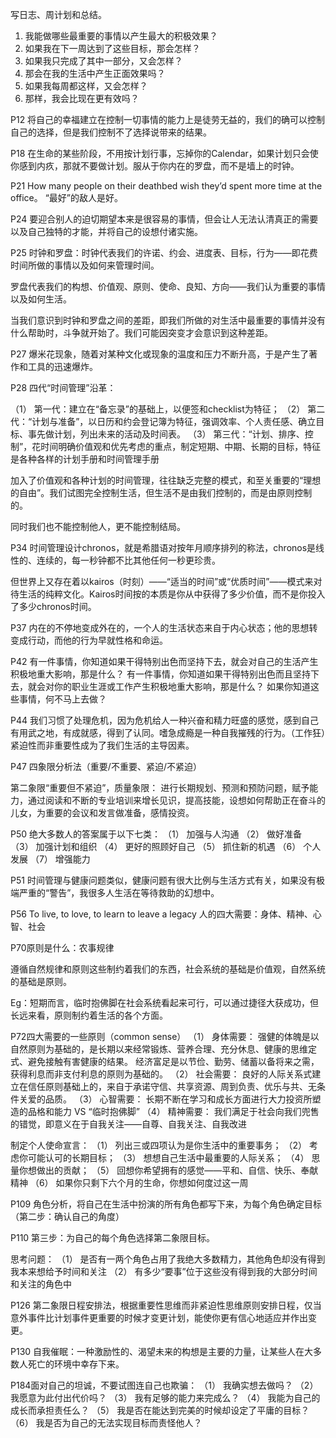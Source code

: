 ﻿写日志、周计划和总结。

1. 我能做哪些最重要的事情以产生最大的积极效果？
2. 如果我在下一周达到了这些目标，那会怎样？
3. 如果我只完成了其中一部分，又会怎样？
4. 那会在我的生活中产生正面效果吗？
5. 如果我每周都这样，又会怎样？
6. 那样，我会比现在更有效吗？



P12 将自己的幸福建立在控制一切事情的能力上是徒劳无益的，我们的确可以控制自己的选择，但是我们控制不了选择说带来的结果。

P18 在生命的某些阶段，不用按计划行事，忘掉你的Calendar，如果计划只会使你感到内疚，那就不要做计划。服从于你内在的罗盘，而不是墙上的时钟。

P21 How many people on their deathbed wish they’d spent more time at the office。
“最好”的敌人是好。

P24 要迎合别人的迫切期望本来是很容易的事情，但会让人无法认清真正的需要以及自己独特的才能，并将自己的设想付诸实施。

P25 时钟和罗盘：时钟代表我们的许诺、约会、进度表、目标，行为——即花费时间所做的事情以及如何来管理时间。

罗盘代表我们的构想、价值观、原则、使命、良知、方向——我们认为重要的事情以及如何生活。

当我们意识到时钟和罗盘之间的差距，即我们所做的对生活中最重要的事情并没有什么帮助时，斗争就开始了。我们可能因突变才会意识到这种差距。

P27 爆米花现象，随着对某种文化或现象的温度和压力不断升高，于是产生了著作和工具的迅速爆炸。

P28 四代“时间管理”沿革：

（1） 第一代：建立在“备忘录”的基础上，以便签和checklist为特征；
（2） 第二代：“计划与准备”，以日历和约会登记簿为特征，强调效率、个人责任感、确立目标、事先做计划，列出未来的活动及时间表。
（3） 第三代：“计划、排序、控制”，花时间明确价值观和优先考虑的重点，制定短期、中期、长期的目标，特征是各种各样的计划手册和时间管理手册

加入了价值观和各种计划的时间管理，往往缺乏完整的模式，和至关重要的“理想的自由”。我们试图完全控制生活，但生活不是由我们控制的，而是由原则控制的。

同时我们也不能控制他人，更不能控制结局。

P34 时间管理设计chronos，就是希腊语对按年月顺序排列的称法，chronos是线性的、连续的，每一秒钟都不比其他任何一秒更珍贵。

但世界上又存在着以kairos（时刻）——“适当的时间”或“优质时间”——模式来对待生活的纯粹文化。Kairos时间按的本质是你从中获得了多少价值，而不是你投入了多少chronos时间。

P37 内在的不停地变成外在的，一个人的生活状态来自于内心状态；他的思想转变成行动，而他的行为早就性格和命运。

P42 有一件事情，你知道如果干得特别出色而坚持下去，就会对自己的生活产生积极地重大影响，那是什么？
有一件事情，你知道如果干得特别出色而且坚持下去，就会对你的职业生涯或工作产生积极地重大影响，那是什么？
如果你知道这些事情，何不马上去做？

P44 我们习惯了处理危机，因为危机给人一种兴奋和精力旺盛的感觉，感到自己有用武之地，有成就感，得到了认同。嗜急成瘾是一种自我摧残的行为。（工作狂）紧迫性而非重要性成为了我们生活的主导因素。

P47 四象限分析法（重要/不重要、紧迫/不紧迫）

第二象限“重要但不紧迫”，质量象限：
进行长期规划、预测和预防问题，赋予能力，通过阅读和不断的专业培训来增长见识，提高技能，设想如何帮助正在奋斗的儿女，为重要的会议和发言做准备，感情投资。

P50 绝大多数人的答案属于以下七类：
（1） 加强与人沟通
（2） 做好准备
（3） 加强计划和组织
（4） 更好的照顾好自己
（5） 抓住新的机遇
（6） 个人发展
（7） 增强能力

P51 时间管理与健康问题类似，健康问题有很大比例与生活方式有关，如果没有极端严重的“警告”，我很多人生活在等待救助的幻想中。

P56 To live, to love, to learn to leave a legacy
人的四大需要：身体、精神、心智、社会

P70原则是什么：农事规律

遵循自然规律和原则这些制约着我们的东西，社会系统的基础是价值观，自然系统的基础是原则。

Eg：短期而言，临时抱佛脚在社会系统看起来可行，可以通过捷径大获成功，但长远来看，原则制约着生活的各个方面。

P72四大需要的一些原则（common sense）
（1） 身体需要：
强健的体魄是以自然原则为基础的，是长期以来经常锻炼、营养合理、充分休息、健康的思维定式、避免接触有害健康的结果。
经济富足是以节俭、勤劳、储蓄以备将来之需，获得利息而非支付利息的原则为基础的。
（2） 社会需要：
  良好的人际关系式建立在信任原则基础上的，来自于承诺守信、共享资源、周到负责、优乐与共、无条件关爱的品质。
（3） 心智需要：
  长期不断在学习和成长方面进行大力投资所塑造的品格和能力 VS “临时抱佛脚”
（4） 精神需要：
我们满足于社会向我们兜售的错觉，即意义在于自我关注——自尊、自我关注、自我改进

制定个人使命宣言：
（1） 列出三或四项认为是你生活中的重要事务；
（2） 考虑你可能认可的长期目标；
（3） 想想自己生活中最重要的人际关系；
（4） 思量你想做出的贡献；
（5） 回想你希望拥有的感觉——平和、自信、快乐、奉献精神
（6） 如果你只剩下六个月的生命，你想如何度过这一周

P109 角色分析，将自己在生活中扮演的所有角色都写下来，为每个角色确定目标（第二步：确认自己的角度）

P110 第三步：为自己的每个角色选择第二象限目标。

思考问题：
（1） 是否有一两个角色占用了我绝大多数精力，其他角色却没有得到我本来想给予时间和关注
（2） 有多少“要事”位于这些没有得到我的大部分时间和关注的角色中

P126 第二象限日程安排法，根据重要性思维而非紧迫性思维原则安排日程，仅当意外事件比计划事件更重要的时候才变更计划，能使你更有信心地适应并作出变更。

P130 自我催眠：一种激励性的、渴望未来的构想是主要的力量，让某些人在大多数人死亡的环境中幸存下来。

P184面对自己的坦诚，不要试图连自己也欺骗：
（1） 我确实想去做吗？
（2） 我愿意为此付出代价吗？
（3） 我有足够的能力来完成么？
（4） 我能为自己的成长而承担责任么？
（5） 我是否在能达到完美的时候却设定了平庸的目标？
（6） 我是否为自己的无法实现目标而责怪他人？
